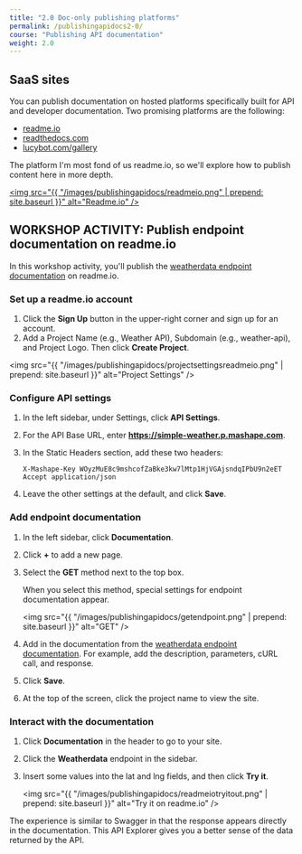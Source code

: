 ```yaml
---
title: "2.0 Doc-only publishing platforms"
permalink: /publishingapidocs2-0/
course: "Publishing API documentation"
weight: 2.0
---
```


## SaaS sites

You can publish documentation on hosted platforms specifically built for API and developer documentation. Two promising platforms are the following:

* [readme.io](http://readme.io)
* [readthedocs.com](http://readthedocs.com)
* [lucybot.com/gallery](https://lucybot.com/gallery)

The platform I'm most fond of us readme.io, so we'll explore how to publish content here in more depth.

<a href="http://readme.io"><img src="{{ "/images/publishingapidocs/readmeio.png" | prepend: site.baseurl }}" alt="Readme.io" /></a>

## WORKSHOP ACTIVITY: Publish endpoint documentation on readme.io

In this workshop activity, you'll publish the [weatherdata endpoint documentation](https://www.mashape.com/fyhao/weather-13#weatherdata) on readme.io. 

### Set up a readme.io account

1. Click the **Sign Up** button in the upper-right corner and sign up for an account.
2. Add a Project Name (e.g., Weather API), Subdomain (e.g., weather-api), and Project Logo. Then click **Create Project**.

<img src="{{ "/images/publishingapidocs/projectsettingsreadmeio.png" | prepend: site.baseurl }}" alt="Project Settings" />

### Configure API settings

1. In the left sidebar, under Settings, click **API Settings**.
2. For the API Base URL, enter **https://simple-weather.p.mashape.com**.
3. In the Static Headers section, add these two headers: 
	
	```
	X-Mashape-Key WOyzMuE8c9mshcofZaBke3kw7lMtp1HjVGAjsndqIPbU9n2eET
	Accept application/json
	```
	
4. Leave the other settings at the default, and click **Save**.

### Add endpoint documentation

1. In the left sidebar, click **Documentation**. 
2. Click **+** to add a new page. 
3. Select the **GET** method next to the top box.

	When you select this method, special settings for endpoint documentation appear.
	
	<img src="{{ "/images/publishingapidocs/getendpoint.png" | prepend: site.baseurl }}" alt="GET" />
	
4. Add in the documentation from the [weatherdata endpoint documentation](https://www.mashape.com/fyhao/weather-13#weatherdata). For example, add the description, parameters, cURL call, and response.
 5. Click **Save**. 
 6. At the top of the screen, click the project name to view the site. 
 
 ### Interact with the documentation
 
 1. Click **Documentation** in the header to go to your site.
 2. Click the **Weatherdata** endpoint in the sidebar.
 3. Insert some values into the lat and lng fields, and then click **Try it**.
    
	<img src="{{ "/images/publishingapidocs/readmeiotryitout.png" | prepend: site.baseurl }}" alt="Try it on readme.io" />
	
The experience is similar to Swagger in that the response appears directly in the documentation. This API Explorer gives you a better sense of the data returned by the API.




